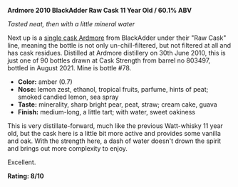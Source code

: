 **Ardmore 2010 BlackAdder Raw Cask 11 Year Old / 60.1% ABV**

*Tasted neat, then with a little mineral water*

Next up is a [single cask Ardmore](https://www.whiskybase.com/whiskies/whisky/197812/ardmore-2010-ba) from BlackAdder under their "Raw Cask" line, meaning the bottle is not only un-chill-filtered, but not filtered at all and has cask residues.  Distilled at Ardmore distillery on 30th June 2010, this is just one of 90 bottles drawn at Cask Strength from barrel no 803497, bottled in August 2021.  Mine is bottle #78.

* **Color:** amber (0.7)
* **Nose:** lemon zest, ethanol, tropical fruits, parfume, hints of peat; smoked candied lemon, sea spray
* **Taste:** minerality, sharp bright pear, peat, straw; cream cake, guava
* **Finish:** medium-long, a little tart; with water, sweet oakiness

This is very distillate-forward, much like the previous Watt-whisky 11 year old, but the cask here is a little bit more active and provides some vanilla and oak.  With the strength here, a dash of water doesn't drown the spirit and brings out more complexity to enjoy.  

Excellent.

**Rating: 8/10**